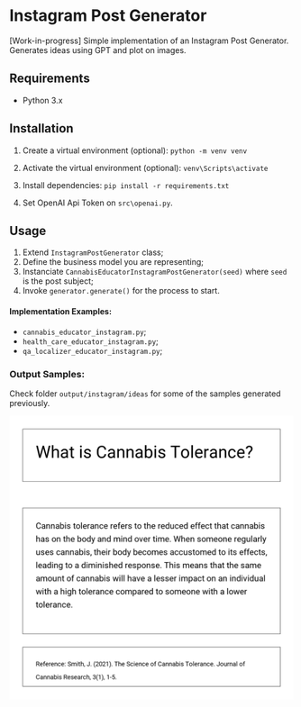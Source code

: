 # Instagram Post Generator

[Work-in-progress] Simple implementation of an Instagram Post Generator. Generates ideas using GPT and plot on images.

## Requirements

- Python 3.x

## Installation

1. Create a virtual environment (optional):
`python -m venv venv`

2. Activate the virtual environment (optional):
`venv\Scripts\activate`

3. Install dependencies:
`pip install -r requirements.txt`

4. Set OpenAI Api Token on `src\openai.py`.

## Usage

1. Extend `InstagramPostGenerator` class;
2. Define the business model you are representing;
3. Instanciate `CannabisEducatorInstagramPostGenerator(seed)` where `seed` is the post subject;
4. Invoke `generator.generate()` for the process to start.

#### Implementation Examples:
- `cannabis_educator_instagram.py`;
- `health_care_educator_instagram.py`;
- `qa_localizer_educator_instagram.py`;

### Output Samples:

Check folder `output/instagram/ideas` for some of the samples generated previously.

![Example of post about Cannabis Tolerance](example.png)